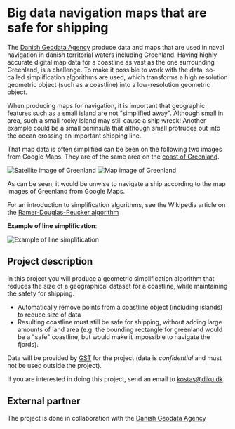 # Big data navigation maps that are safe for shipping

The [Danish Geodata Agency](http://www.gst.dk/English/) produce data and maps that are used in naval navigation in danish territorial waters including Greenland. Having highly accurate digital map data for a coastline as vast as the one surrounding Greenland, is a challenge. To make it possible to work with the data, so-called simplification algorithms are used, which transforms a high resolution geometric object (such as a coastline) into a low-resolution geometric object.

When producing maps for navigation, it is important that geographic features such as a small island are not "simplified away". Although small in area, such a small rocky island may still cause a ship wreck! Another example could be a small peninsula that although small protrudes out into the ocean crossing an important shipping line.

That map data is often simplified can be seen on the following two images from Google Maps. They are of the same area on the [coast of Greenland](https://maps.google.com/?ll=64.078279,-51.448288&spn=0.020974,0.076904&t=m&z=14).

![Satellite image of Greenland](http://i.imm.io/S8fP.png)  ![Map image of Greenland](http://i.imm.io/S8fe.png) 

As can be seen, it would be unwise to navigate a ship according to the map images of Greenland from Google Maps.

For an introduction to simplification algorithms, see the Wikipedia article on the [Ramer-Douglas-Peucker algorithm](http://en.wikipedia.org/wiki/Ramer%E2%80%93Douglas%E2%80%93Peucker_algorithm)

**Example of line simplification**:

![Example of line simplification](http://upload.wikimedia.org/wikipedia/commons/thumb/3/30/Douglas-Peucker_animated.gif/220px-Douglas-Peucker_animated.gif)

## Project description

In this project you will produce a geometric simplification algorithm that reduces the size of a geographical dataset for a coastline, while maintaining the safety for shipping.

* Automatically remove points from a coastline object (including islands) to reduce size of data
* Resulting coastline must still be safe for shipping, without adding large amounts of land area (e.g. the bounding rectangle for greenland would be a "safe" coastline, but would make it impossible to navigate the fjords).


Data will be provided by [GST](http://www.gst.dk/English/) for the project (data is *confidential* and must not be used outside the project).

If you are interested in doing this project, send an email to kostas@diku.dk.

## External partner

The project is done in collaboration with the [Danish Geodata Agency](http://www.gst.dk/English/)


